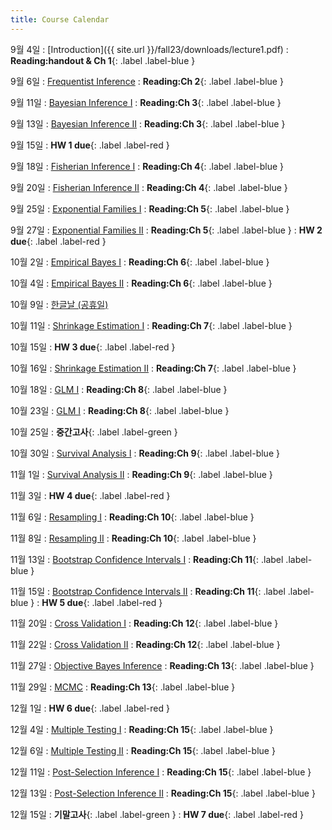 ```yaml
---
title: Course Calendar
---
```


9월 4일
: [Introduction]({{ site.url }}/fall23/downloads/lecture1.pdf)
  :  **Reading:handout & Ch 1**{: .label .label-blue }

9월 6일
: [Frequentist Inference](#)
  :  **Reading:Ch 2**{: .label .label-blue }

9월 11일
: [Bayesian Inference I](#)
  :  **Reading:Ch 3**{: .label .label-blue }

9월 13일
: [Bayesian Inference II](#)
  :  **Reading:Ch 3**{: .label .label-blue }

9월 15일
:  **HW 1 due**{: .label .label-red }

9월 18일
: [Fisherian Inference I](#)
  :  **Reading:Ch 4**{: .label .label-blue }

9월 20일
: [Fisherian Inference II](#)
  :  **Reading:Ch 4**{: .label .label-blue }

9월 25일
: [Exponential Families I](#)
  :  **Reading:Ch 5**{: .label .label-blue }

9월 27일
: [Exponential Families II](#)
  :  **Reading:Ch 5**{: .label .label-blue }
:  **HW 2 due**{: .label .label-red }

10월 2일
: [Empirical Bayes I](#)
  :  **Reading:Ch 6**{: .label .label-blue }

10월 4일
: [Empirical Bayes II](#)
  :  **Reading:Ch 6**{: .label .label-blue }

10월 9일
: [한글날 (공휴일)](#)

10월 11일
: [Shrinkage Estimation I](#)
  :  **Reading:Ch 7**{: .label .label-blue }

10월 15일
:  **HW 3 due**{: .label .label-red }

10월 16일
: [Shrinkage Estimation II](#)
  :  **Reading:Ch 7**{: .label .label-blue }

10월 18일
: [GLM I](#)
  :  **Reading:Ch 8**{: .label .label-blue }

10월 23일
: [GLM I](#)
  :  **Reading:Ch 8**{: .label .label-blue }

10월 25일
: **중간고사**{: .label .label-green }

10월 30일
: [Survival Analysis I](#)
  :  **Reading:Ch 9**{: .label .label-blue }

11월 1일
: [Survival Analysis II](#)
  :  **Reading:Ch 9**{: .label .label-blue }

11월 3일
:  **HW 4 due**{: .label .label-red }

11월 6일
: [Resampling I](#)
  :  **Reading:Ch 10**{: .label .label-blue }

11월 8일
: [Resampling II](#)
  :  **Reading:Ch 10**{: .label .label-blue }

11월 13일
: [Bootstrap Confidence Intervals I](#)
  :  **Reading:Ch 11**{: .label .label-blue }

11월 15일
: [Bootstrap Confidence Intervals II](#)
  :  **Reading:Ch 11**{: .label .label-blue }
:  **HW 5 due**{: .label .label-red }

11월 20일
: [Cross Validation I](#)
  :  **Reading:Ch 12**{: .label .label-blue }

11월 22일
: [Cross Validation II](#)
  :  **Reading:Ch 12**{: .label .label-blue }

11월 27일
: [Objective Bayes Inference](#)
  :  **Reading:Ch 13**{: .label .label-blue }

11월 29일
: [MCMC](#)
  :  **Reading:Ch 13**{: .label .label-blue }

12월 1일
:  **HW 6 due**{: .label .label-red }

12월 4일
: [Multiple Testing I](#)
  :  **Reading:Ch 15**{: .label .label-blue }

12월 6일
: [Multiple Testing II](#)
  :  **Reading:Ch 15**{: .label .label-blue }

12월 11일
: [Post-Selection Inference I](#)
  :  **Reading:Ch 15**{: .label .label-blue }

12월 13일
: [Post-Selection Inference II](#)
  :  **Reading:Ch 15**{: .label .label-blue }

12월 15일
: **기말고사**{: .label .label-green }
: **HW 7 due**{: .label .label-red }
